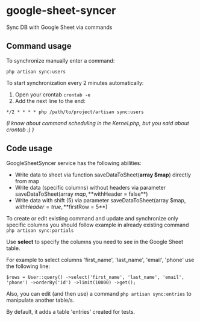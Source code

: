 # google-sheet-syncer

Sync DB with Google Sheet via commands

## Command usage

To synchronize manually enter a command:

`php artisan sync:users`

To start synchronization every 2 minutes automatically:

1. Open your crontab `crontab -e`
2. Add the next line to the end:

```
*/2 * * * * php /path/to/project/artisan sync:users
```

_(I know about command scheduling in the Kernel.php, but you said about crontab :) )_

## Code usage

GoogleSheetSyncer service has the following abilities:

* Write data to sheet via function saveDataToSheet(**array $map**) directly from map
* Write data (specific columns) without headers via parameter saveDataToSheet(array $map, **$withHeader = false**)
* Write data with shift (5) via parameter saveDataToSheet(array $map, $withHeader = true, **$firstRow = 5**)

To create or edit existing command and update and synchronize only specific columns you should follow example in already
existing command `php artisan sync:partials`

Use **select** to specify the columns you need to see in the Google Sheet table.

For example to select columns 'first_name', 'last_name', 'email', 'phone' use the following line:

`$rows = User::query()
->select('first_name', 'last_name', 'email', 'phone')
->orderBy('id')
->limit(10000)
->get();`

Also, you can edit (and then use) a command
`php artisan sync:entries` to manipulate another table/s.

By default, it adds a table 'entries' created for tests.


